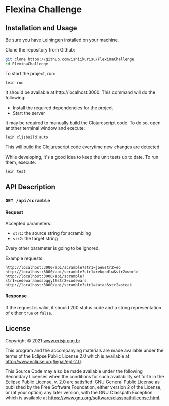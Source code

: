 # Flexina Challenge

## Installation and Usage

Be sure you have [Leiningen](https://leiningen.org/) installed on your machine.

Clone the repository from Github:

``` sh
git clone https://github.com/ishiikurisu/FlexinaChallenge
cd FlexinaChallenge
```

To start the project, run:

``` sh
lein run
```

It should be available at http://localhost:3000. This command will do the
following:

- Install the required dependencies for the project
- Start the server

It may be required to manually build the Clojurescript code. To do so, open
another terminal window and execute:

``` sh
lein cljsbuild auto
```

This will build the Clojurescript code everytime new changes are detected.

While developing, it's a good idea to keep the unit tests up to date.
To run them, execute:

``` sh
lein test
```

## API Description

### `GET /api/scramble`

#### Request

Accepted parameters:

- `str1`: the source string for scrambling
- `str2`: the target string

Every other parameter is going to be ignored.

Example requests:

```
http://localhost:3000/api/scramble?str1=joe&str2=eo
http://localhost:3000/api/scramble?str1=rekqodlw&str2=world
http://localhost:3000/api/scramble?str1=cedewaraaossoqqyt&str2=codewars
http://localhost:3000/api/scramble?str1=katas&str2=steak
```

#### Response

If the request is valid, it should 200 status code and a string representation
of either `true` or `false`.

## License

Copyright © 2021 www.crisjr.eng.br

This program and the accompanying materials are made available under the
terms of the Eclipse Public License 2.0 which is available at
http://www.eclipse.org/legal/epl-2.0.

This Source Code may also be made available under the following Secondary
Licenses when the conditions for such availability set forth in the Eclipse
Public License, v. 2.0 are satisfied: GNU General Public License as published by
the Free Software Foundation, either version 2 of the License, or (at your
option) any later version, with the GNU Classpath Exception which is available
at https://www.gnu.org/software/classpath/license.html.
